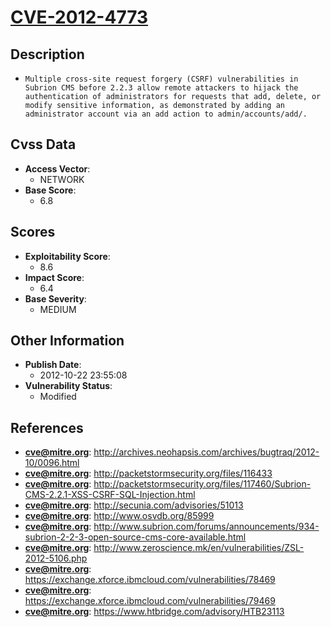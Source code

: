 
# [CVE-2012-4773](http://archives.neohapsis.com/archives/bugtraq/2012-10/0096.html)

## Description

- `Multiple cross-site request forgery (CSRF) vulnerabilities in Subrion CMS before 2.2.3 allow remote attackers to hijack the authentication of administrators for requests that add, delete, or modify sensitive information, as demonstrated by adding an administrator account via an add action to admin/accounts/add/.`

## Cvss Data

- **Access Vector**:
  - NETWORK
- **Base Score**:
  - 6.8

## Scores

- **Exploitability Score**:
  - 8.6
- **Impact Score**:
  - 6.4
- **Base Severity**:
  - MEDIUM

## Other Information

- **Publish Date**:
  - 2012-10-22 23:55:08
- **Vulnerability Status**:
  - Modified

## References

- **cve@mitre.org**: http://archives.neohapsis.com/archives/bugtraq/2012-10/0096.html
- **cve@mitre.org**: http://packetstormsecurity.org/files/116433
- **cve@mitre.org**: http://packetstormsecurity.org/files/117460/Subrion-CMS-2.2.1-XSS-CSRF-SQL-Injection.html
- **cve@mitre.org**: http://secunia.com/advisories/51013
- **cve@mitre.org**: http://www.osvdb.org/85999
- **cve@mitre.org**: http://www.subrion.com/forums/announcements/934-subrion-2-2-3-open-source-cms-core-available.html
- **cve@mitre.org**: http://www.zeroscience.mk/en/vulnerabilities/ZSL-2012-5106.php
- **cve@mitre.org**: https://exchange.xforce.ibmcloud.com/vulnerabilities/78469
- **cve@mitre.org**: https://exchange.xforce.ibmcloud.com/vulnerabilities/79469
- **cve@mitre.org**: https://www.htbridge.com/advisory/HTB23113
